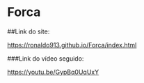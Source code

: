 # Forca

##Link do site:

https://ronaldo913.github.io/Forca/index.html

###Link do vídeo seguido:

https://youtu.be/GypBq0UqUxY
